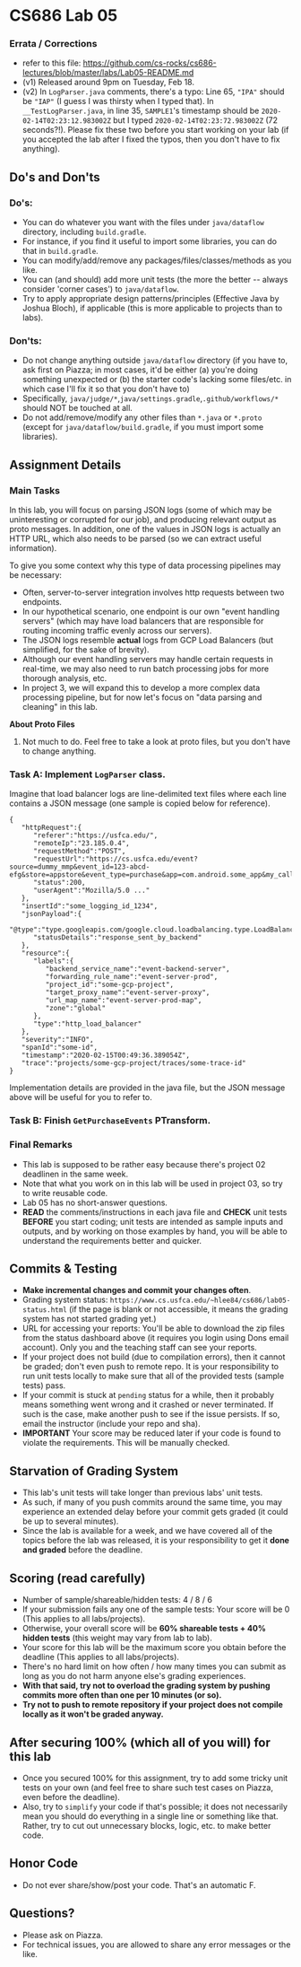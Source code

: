 # CS686 Lab 05

### Errata / Corrections
 - refer to this file: https://github.com/cs-rocks/cs686-lectures/blob/master/labs/Lab05-README.md
 - (v1) Released around 9pm on Tuesday, Feb 18.
 - (v2) In `LogParser.java` comments, there's a typo: Line 65, `"IPA"` should be `"IAP"` (I guess I was thirsty when I typed that). In `__TestLogParser.java`, in line 35, `SAMPLE1`'s timestamp should be `2020-02-14T02:23:12.983002Z` but I typed `2020-02-14T02:23:72.983002Z` (72 seconds?!). Please fix these two before you start working on your lab (if you accepted the lab after I fixed the typos, then you don't have to fix anything).

## Do's and Don'ts

### Do's:
 - You can do whatever you want with the files under `java/dataflow` directory, including `build.gradle`.
 - For instance, if you find it useful to import some libraries, you can do that in `build.gradle`.
 - You can modify/add/remove any packages/files/classes/methods as you like.
 - You can (and should) add more unit tests (the more the better -- always consider 'corner cases') to `java/dataflow`.
 - Try to apply appropriate design patterns/principles (Effective Java by Joshua Bloch), if applicable (this is more applicable to projects than to labs).

### Don'ts:
 - Do not change anything outside `java/dataflow` directory (if you have to, ask first on Piazza; in most cases, it'd be either (a) you're doing something unexpected or (b) the starter code's lacking some files/etc. in which case I'll fix it so that you don't have to)
 - Specifically, `java/judge/*`,`java/settings.gradle`,`.github/workflows/*` should NOT be touched at all.
 - Do not add/remove/modify any other files than `*.java` or `*.proto` (except for `java/dataflow/build.gradle`, if you must import some libraries).


## Assignment Details

### Main Tasks

In this lab, you will focus on parsing JSON logs (some of which may be uninteresting or corrupted for our job), and producing relevant output as proto messages.
In addition, one of the values in JSON logs is actually an HTTP URL, which also needs to be parsed (so we can extract useful information).

To give you some context why this type of data processing pipelines may be necessary:
 - Often, server-to-server integration involves http requests between two endpoints. 
 - In our hypothetical scenario, one endpoint is our own "event handling servers" (which may have load balancers that are responsible for routing incoming traffic evenly across our servers).
 - The JSON logs resemble **actual** logs from GCP Load Balancers (but simplified, for the sake of brevity).
 - Although our event handling servers may handle certain requests in real-time, we may also need to run batch processing jobs for more thorough analysis, etc.
 - In project 3, we will expand this to develop a more complex data processing pipeline, but for now let's focus on "data parsing and cleaning" in this lab.

**About Proto Files**
 1. Not much to do. Feel free to take a look at proto files, but you don't have to change anything.
  

### Task A: Implement `LogParser` class.
Imagine that load balancer logs are line-delimited text files where each line contains a JSON message (one sample is copied below for reference).
```
{
   "httpRequest":{
      "referer":"https://usfca.edu/",
      "remoteIp":"23.185.0.4",
      "requestMethod":"POST",
      "requestUrl":"https://cs.usfca.edu/event?source=dummy_mmp&event_id=123-abcd-efg&store=appstore&event_type=purchase&app=com.android.some_app&my_callback_data=abcd&amount=123",
      "status":200,
      "userAgent":"Mozilla/5.0 ..."
   },
   "insertId":"some_logging_id_1234",
   "jsonPayload":{
      "@type":"type.googleapis.com/google.cloud.loadbalancing.type.LoadBalancerLogEntry",
      "statusDetails":"response_sent_by_backend"
   },
   "resource":{
      "labels":{
         "backend_service_name":"event-backend-server",
         "forwarding_rule_name":"event-server-prod",
         "project_id":"some-gcp-project",
         "target_proxy_name":"event-server-proxy",
         "url_map_name":"event-server-prod-map",
         "zone":"global"
      },
      "type":"http_load_balancer"
   },
   "severity":"INFO",
   "spanId":"some-id",
   "timestamp":"2020-02-15T00:49:36.389054Z",
   "trace":"projects/some-gcp-project/traces/some-trace-id"
}
```
Implementation details are provided in the java file, but the JSON message above will be useful for you to refer to.

### Task B: Finish `GetPurchaseEvents` PTransform.



### Final Remarks
 - This lab is supposed to be rather easy because there's project 02 deadlinen in the same week.
 - Note that what you work on in this lab will be used in project 03, so try to write reusable code.
 - Lab 05 has no short-answer questions.
 - **READ** the comments/instructions in each java file and **CHECK** unit tests **BEFORE** you start coding; unit tests are intended as sample inputs and outputs, and by working on those examples by hand, you will be able to understand the requirements better and quicker.

## Commits & Testing
 - **Make incremental changes and commit your changes often**.
 - Grading system status: `https://www.cs.usfca.edu/~hlee84/cs686/lab05-status.html` (if the page is blank or not accessible, it means the grading system has not started grading yet.)
 - URL for accessing your reports: You'll be able to download the zip files from the status dashboard above (it requires you login using Dons email account). Only you and the teaching staff can see your reports.
 - If your project does not build (due to compilation errors), then it cannot be graded; don't even push to remote repo. It is your responsibility to run unit tests locally to make sure that all of the provided tests (sample tests) pass.
 - If your commit is stuck at `pending` status for a while, then it probably means something went wrong and it crashed or never terminated. If such is the case, make another push to see if the issue persists. If so, email the instructor (include your repo and sha).
 - **IMPORTANT** Your score may be reduced later if your code is found to violate the requirements. This will be manually checked.

## Starvation of Grading System
 - This lab's unit tests will take longer than previous labs' unit tests.
 - As such, if many of you push commits around the same time, you may experience an extended delay before your commit gets graded (it could be up to several minutes).
 - Since the lab is available for a week, and we have covered all of the topics before the lab was released, it is your responsibility to get it **done and graded** before the deadline.

## Scoring (read carefully)
 - Number of sample/shareable/hidden tests: 4 / 8 / 6
 - If your submission fails any one of the sample tests: Your score will be 0 (This applies to all labs/projects).
 - Otherwise, your overall score will be **60% shareable tests + 40% hidden tests** (this weight may vary from lab to lab).
 - Your score for this lab will be the maximum score you obtain before the deadline (This applies to all labs/projects).
 - There's no hard limit on how often / how many times you can submit as long as you do not harm anyone else's grading experiences. 
 - **With that said, try not to overload the grading system by pushing commits more often than one per 10 minutes (or so).** 
 - **Try not to push to remote repository if your project does not compile locally as it won't be graded anyway.**

## After securing 100% (which all of you will) for this lab
 - Once you secured 100% for this assignment, try to add some tricky unit tests on your own (and feel free to share such test cases on Piazza, even before the deadline).
 - Also, try to `simplify` your code if that's possible; it does not necessarily mean you should do everything in a single line or something like that. Rather, try to cut out unnecessary blocks, logic, etc. to make better code.

## Honor Code
 - Do not ever share/show/post your code. That's an automatic F.

## Questions?
 - Please ask on Piazza.
 - For technical issues, you are allowed to share any error messages or the like.
